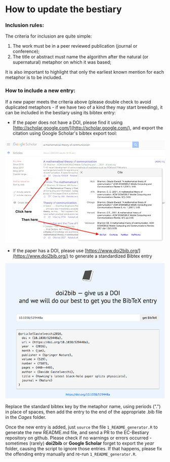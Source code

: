 # How to update the bestiary

### Inclusion rules:  
The criteria for inclusion are quite simple: 

1. The work must be in a peer reviewed publication (journal or conference);  
2. The title or abstract must name the algorithm after the natural (or supernatural) metaphor on which it was based;  

It is also important to highlight that only the earliest known mention for each metaphor is to be included.

### How to include a new entry:  
If a new paper meets the criteria above (please double check to avoid duplicated metaphors - if we have two of a kind they may start breeding), it can be included in the bestiary using its bibtex entry:

- If the paper does not have a DOI, please find it using [http://scholar.google.com/](http://scholar.google.com/), and export the citation using Google Scholar's bibtex export tool:

![Google Scholar example](../img/GSch_example.png)



- If the paper has a DOI, please use [https://www.doi2bib.org/](https://www.doi2bib.org/) to generate a standardized Bibtex entry  

![doi2bib example](../img/DOI2bib_example.png)


Replace the standard bibtex key by the metaphor name, using periods (".") in place of spaces, then add the entry to the end of the appropriate .bib file in the _Cages_ folder.

Once the new entry is added, just `source` the file `1_README_generator.R` to generate the new README.md file, and send a PR to the EC-Bestiary repository on github. Please check if no warnings or errors occurred - sometimes (rarely) **doi2bib** or **Google Scholar** forget to export the _year_ folder, causing the script to ignore those entries. If that happens, please fix the offending entry manually and re-run `1_README_generator.R`.